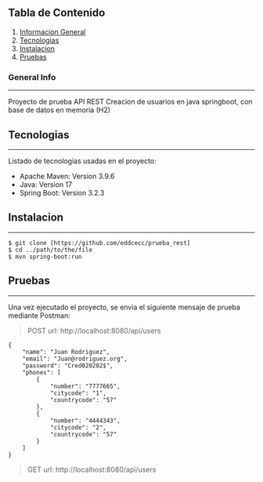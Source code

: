 ## Tabla de Contenido
1. [Informacion General](#general-info)
2. [Tecnologias](#tecnologias)
3. [Instalacion](#instalacion)
4. [Pruebas](#Pruebas)

### General Info
***
Proyecto de prueba API REST Creacion de usuarios en java springboot, con base de datos en memoria (H2) 

## Tecnologias
***
Listado de tecnologias usadas en el proyecto:
* Apache Maven: Version 3.9.6 
* Java: Version 17
* Spring Boot: Version 3.2.3
  
## Instalacion
***
```
$ git clone [https://github.com/eddcecc/prueba_rest]
$ cd ../path/to/the/file
$ mvn spring-boot:run
```

## Pruebas
***
Una vez ejecutado el proyecto, se envia el siguiente mensaje de prueba mediante Postman:
> POST
url: http://localhost:8080/api/users
```
{
    "name": "Juan Rodriguez",
    "email": "Juan@rodriguez.org",
    "password": "Cred020202$",
    "phones": [
        {
            "number": "7777665",
            "citycode": "1",
            "countrycode": "57"
        },
        {
            "number": "4444343",
            "citycode": "2",
            "countrycode": "57"
        }
    ]
}
```
> GET
url: http://localhost:8080/api/users

